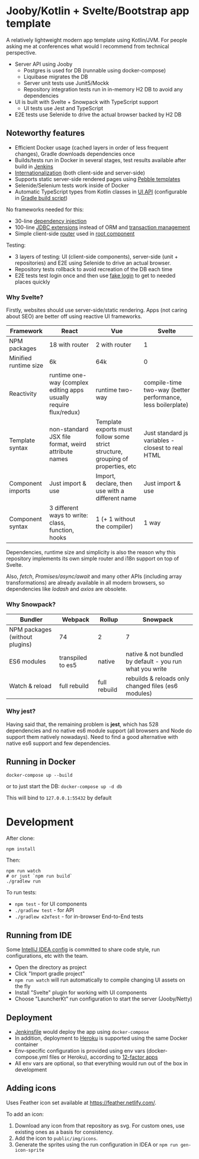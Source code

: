 # Jooby/Kotlin + Svelte/Bootstrap app template

A relatively lightweight modern app template using Kotlin/JVM.
For people asking me at conferences what would I recommend from technical perspective.

* Server API using Jooby
    * Postgres is used for DB (runnable using docker-compose)
    * Liquibase migrates the DB
    * Server unit tests use Junit5/Mockk
    * Repository integration tests run in in-memory H2 DB to avoid any dependencies
* UI is built with Svelte + Snowpack with TypeScript support
    * UI tests use Jest and TypeScript
* E2E tests use Selenide to drive the actual browser backed by H2 DB

## Noteworthy features

* Efficient Docker usage (cached layers in order of less frequent changes), Gradle downloads dependencies once
* Builds/tests run in Docker in several stages, test results available after build in [Jenkins](Jenkinsfile)
* [Internationalization](i18n) (both client-side and server-side)
* Supports static server-side rendered pages using [Pebble templates](ui/static)
* Selenide/Selenium tests work inside of Docker
* Automatic TypeScript types from Kotlin classes in [UI API](ui/api/types.ts) 
  (configurable in [Gradle build script](build.gradle.kts))

No frameworks needed for this:

* 30-line [dependency injection](src/app/AutoCreatingServiceRegistry.kt)
* 100-line [JDBC extensions](src/db/JdbcExtensions.kt) instead of ORM and [transaction management](src/db/ThreadLocalTransaction.kt)  
* Simple client-side [router](ui/routing/Router.ts) used in [root component](ui/App.svelte)

Testing:

* 3 layers of testing: UI (client-side components), server-side (unit + repositories) and E2E using Selenide to drive an actual browser.
* Repository tests rollback to avoid recreation of the DB each time
* E2E tests test login once and then use [fake login](src/auth/FakeLoginForTestingController.kt) to get to needed places quickly

### Why Svelte?

Firstly, websites should use server-side/static rendering. Apps (not caring about SEO) are better off using reactive UI frameworks.

Framework                   |**React**                  |**Vue**                           |**Svelte**
----------------------------|---------------------------|----------------------------------|------------------------------
NPM packages                |18 with router             |2 with router                     |1
Minified runtime size       |6k                         |64k                               |0
Reactivity                  |runtime one-way (complex editing apps usually require flux/redux)|runtime two-way                   |compile-time two-way (better performance, less boilerplate)
Template syntax             |non-standard JSX file format, weird attribute names|Template exports must follow some strict structure, grouping of properties, etc|Just standard js variables - closest to real HTML
Component imports           |Just import & use|Import, declare, then use with a different name|Just import & use
Component syntax            |3 different ways to write: class, function, hooks|1 (+ 1 without the compiler)|1 way

Dependencies, runtime size and simplicity is also the reason why this repository implements
its own simple router and i18n support on top of Svelte.

Also, *fetch*, *Promises/async/await* and many other APIs (including array transformations) are already available in all modern browsers, so
dependencies like *lodash* and *axios* are obsolete.

### Why Snowpack?

Bundler                        |**Webpack**|**Rollup**|**Snowpack**
-------------------------------|-----------|----------|--------------
NPM packages (without plugins) |74         |2         |7
ES6 modules                    |transpiled to es5|native|native & not bundled by default - you run what you write
Watch & reload                 |full rebuild|full rebuild|rebuilds & reloads only changed files (es6 modules)


### Why jest? 
Having said that, the remaining problem is **jest**, which has 528 dependencies and no native es6 module support (all browsers and Node do support them natively nowadays).
Need to find a good alternative with native es6 support and few dependencies.

## Running in Docker

`docker-compose up --build`

or to just start the DB:
`docker-compose up -d db`

This will bind to `127.0.0.1:55432` by default

# Development

After clone:

```
npm install
```

Then:

```
npm run watch
# or just `npm run build`
./gradlew run
```

To run tests:

* `npm test` - for UI components
* `./gradlew test` - for API
* `./gradlew e2eTest` - for in-browser End-to-End tests

## Running from IDE

Some [IntelliJ IDEA config](.idea) is committed to share code style, run configurations, etc with the team.

* Open the directory as project
* Click "Import gradle project"
* `npm run watch` will run automatically to compile changing UI assets on the fly
* Install "Svelte" plugin for working with UI components
* Choose "LauncherKt" run configuration to start the server (Jooby/Netty)

## Deployment

* [Jenkinsfile](Jenkinsfile) would deploy the app using `docker-compose`
* In addition, deployment to [Heroku](https://heroku.com) is supported using the same Docker container
* Env-specific configuration is provided using env vars (docker-compose.yml files or Heroku), according to [12-factor apps](https://12factor.net)
* All env vars are optional, so that everything would run out of the box in development

## Adding icons

Uses Feather icon set available at https://feather.netlify.com/.

To add an icon:

1. Download any icon from that repository as svg. For custom ones, use existing ones as a basis for consistency.
2. Add the icon to `public/img/icons`.
3. Generate the sprites using the run configuration in IDEA or `npm run gen-icon-sprite`
